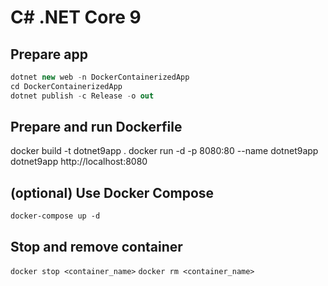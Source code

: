 # C# .NET Core 9

## Prepare app

```csharp
dotnet new web -n DockerContainerizedApp
cd DockerContainerizedApp
dotnet publish -c Release -o out
```

## Prepare and run Dockerfile

docker build -t dotnet9app .
docker run -d -p 8080:80 --name dotnet9app dotnet9app
http://localhost:8080

## (optional) Use Docker Compose

`docker-compose up -d`

## Stop and remove container

`docker stop <container_name>`
`docker rm <container_name>`
